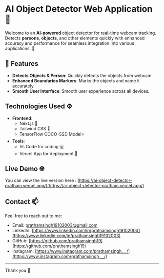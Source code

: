 # AI Object Detector Web Application 📸

Welcome to an **AI-powered** object detector for real-time webcam tracking. Detects **persons**, **objects**, and other elements quickly with enhanced accuracy and performance for seamless integration into various applications. 🌟

## 🚀 Features

- **Detects Objects & Person**: Quickly detects the objects from webcam.
- **Enhanced Boundaries Markers**: Marks the objects and name it accurately.
- **Smooth User Interface**: Smooth user experience across all devices.

## Technologies Used ⚙️

- **Frontend**: 
  - Next.js 🔻
  - Tailwind CSS 🎨
  - TensorFlow COCO-SSD Model⚡
- **Tools**:
  - Vs Code for coding 💻
  - Vercel App for deployment 🚀


## Live Demo 🌐


You can view the live version here : [https://ai-object-detector-pratham.vercel.app/](https://ai-object-detector-pratham.vercel.app/)



## Contact 📫

Feel free to reach out to me:

- Email: prathamsingh19102003@gmail.com
- LinkedIn: [https://www.linkedin.com/in/prathamsingh19102003](https://www.linkedin.com/in/prathamsingh19102003)
- GitHub: [https://github.com/prathamsingh19](https://github.com/prathamsingh19)
- Instagram: [https://www.instagram.com/prathamsingh.__/](https://www.instagram.com/prathamsingh.__/)

---

Thank you 👋



